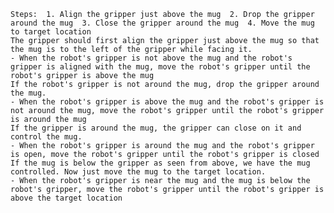 
    Steps:  1. Align the gripper just above the mug  2. Drop the gripper around the mug  3. Close the gripper around the mug  4. Move the mug to target location
    The gripper should first align the gripper just above the mug so that the mug is to the left of the gripper while facing it.
    - When the robot's gripper is not above the mug and the robot's gripper is aligned with the mug, move the robot's gripper until the robot's gripper is above the mug
    If the robot's gripper is not around the mug, drop the gripper around the mug.
    - When the robot's gripper is above the mug and the robot's gripper is not around the mug, move the robot's gripper until the robot's gripper is around the mug
    If the gripper is around the mug, the gripper can close on it and control the mug.
    - When the robot's gripper is around the mug and the robot's gripper is open, move the robot's gripper until the robot's gripper is closed
    If the mug is below the gripper as seen from above, we have the mug controlled. Now just move the mug to the target location.
    - When the robot's gripper is near the mug and the mug is below the robot's gripper, move the robot's gripper until the robot's gripper is above the target location